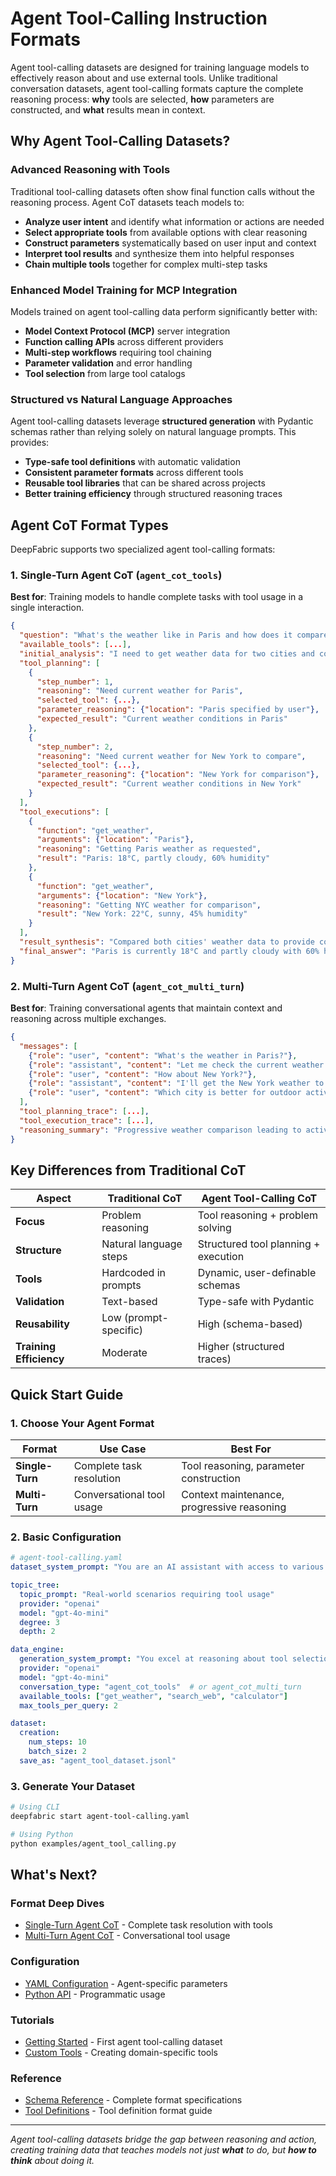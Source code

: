 # Agent Tool-Calling Instruction Formats

Agent tool-calling datasets are designed for training language models to effectively reason about and use external tools. Unlike traditional conversation datasets, agent tool-calling formats capture the complete reasoning process: **why** tools are selected, **how** parameters are constructed, and **what** results mean in context.

## Why Agent Tool-Calling Datasets?

### Advanced Reasoning with Tools
Traditional tool-calling datasets often show final function calls without the reasoning process. Agent CoT datasets teach models to:
- **Analyze user intent** and identify what information or actions are needed
- **Select appropriate tools** from available options with clear reasoning
- **Construct parameters** systematically based on user input and context
- **Interpret tool results** and synthesize them into helpful responses
- **Chain multiple tools** together for complex multi-step tasks

### Enhanced Model Training for MCP Integration
Models trained on agent tool-calling data perform significantly better with:
- **Model Context Protocol (MCP)** server integration
- **Function calling APIs** across different providers
- **Multi-step workflows** requiring tool chaining
- **Parameter validation** and error handling
- **Tool selection** from large tool catalogs

### Structured vs Natural Language Approaches
Agent tool-calling datasets leverage **structured generation** with Pydantic schemas rather than relying solely on natural language prompts. This provides:
- **Type-safe tool definitions** with automatic validation
- **Consistent parameter formats** across different tools
- **Reusable tool libraries** that can be shared across projects
- **Better training efficiency** through structured reasoning traces

## Agent CoT Format Types

DeepFabric supports two specialized agent tool-calling formats:

### 1. Single-Turn Agent CoT (`agent_cot_tools`)
**Best for**: Training models to handle complete tasks with tool usage in a single interaction.

```json
{
  "question": "What's the weather like in Paris and how does it compare to New York?",
  "available_tools": [...],
  "initial_analysis": "I need to get weather data for two cities and compare them.",
  "tool_planning": [
    {
      "step_number": 1,
      "reasoning": "Need current weather for Paris",
      "selected_tool": {...},
      "parameter_reasoning": {"location": "Paris specified by user"},
      "expected_result": "Current weather conditions in Paris"
    },
    {
      "step_number": 2,
      "reasoning": "Need current weather for New York to compare",
      "selected_tool": {...},
      "parameter_reasoning": {"location": "New York for comparison"},
      "expected_result": "Current weather conditions in New York"
    }
  ],
  "tool_executions": [
    {
      "function": "get_weather",
      "arguments": {"location": "Paris"},
      "reasoning": "Getting Paris weather as requested",
      "result": "Paris: 18°C, partly cloudy, 60% humidity"
    },
    {
      "function": "get_weather",
      "arguments": {"location": "New York"},
      "reasoning": "Getting NYC weather for comparison",
      "result": "New York: 22°C, sunny, 45% humidity"
    }
  ],
  "result_synthesis": "Compared both cities' weather data to provide comprehensive answer",
  "final_answer": "Paris is currently 18°C and partly cloudy with 60% humidity, while New York is warmer at 22°C with sunny skies and lower humidity at 45%. New York has better weather today."
}
```

### 2. Multi-Turn Agent CoT (`agent_cot_multi_turn`)
**Best for**: Training conversational agents that maintain context and reasoning across multiple exchanges.

```json
{
  "messages": [
    {"role": "user", "content": "What's the weather in Paris?"},
    {"role": "assistant", "content": "Let me check the current weather in Paris for you..."},
    {"role": "user", "content": "How about New York?"},
    {"role": "assistant", "content": "I'll get the New York weather to compare with Paris..."},
    {"role": "user", "content": "Which city is better for outdoor activities today?"}
  ],
  "tool_planning_trace": [...],
  "tool_execution_trace": [...],
  "reasoning_summary": "Progressive weather comparison leading to activity recommendation"
}
```

## Key Differences from Traditional CoT

| Aspect | Traditional CoT | Agent Tool-Calling CoT |
|--------|----------------|----------------------|
| **Focus** | Problem reasoning | Tool reasoning + problem solving |
| **Structure** | Natural language steps | Structured tool planning + execution |
| **Tools** | Hardcoded in prompts | Dynamic, user-definable schemas |
| **Validation** | Text-based | Type-safe with Pydantic |
| **Reusability** | Low (prompt-specific) | High (schema-based) |
| **Training Efficiency** | Moderate | Higher (structured traces) |

## Quick Start Guide

### 1. Choose Your Agent Format

| Format | Use Case | Best For |
|--------|----------|----------|
| **Single-Turn** | Complete task resolution | Tool reasoning, parameter construction |
| **Multi-Turn** | Conversational tool usage | Context maintenance, progressive reasoning |

### 2. Basic Configuration

```yaml
# agent-tool-calling.yaml
dataset_system_prompt: "You are an AI assistant with access to various tools. Always explain your reasoning when selecting and using tools."

topic_tree:
  topic_prompt: "Real-world scenarios requiring tool usage"
  provider: "openai"
  model: "gpt-4o-mini"
  degree: 3
  depth: 2

data_engine:
  generation_system_prompt: "You excel at reasoning about tool selection and parameter construction."
  provider: "openai"
  model: "gpt-4o-mini"
  conversation_type: "agent_cot_tools"  # or agent_cot_multi_turn
  available_tools: ["get_weather", "search_web", "calculator"]
  max_tools_per_query: 2

dataset:
  creation:
    num_steps: 10
    batch_size: 2
  save_as: "agent_tool_dataset.jsonl"
```

### 3. Generate Your Dataset

```bash
# Using CLI
deepfabric start agent-tool-calling.yaml

# Using Python
python examples/agent_tool_calling.py
```

## What's Next?

### **Format Deep Dives**
- [Single-Turn Agent CoT](single-turn.md) - Complete task resolution with tools
- [Multi-Turn Agent CoT](multi-turn.md) - Conversational tool usage

### **Configuration**
- [YAML Configuration](configuration/yaml-config.md) - Agent-specific parameters
- [Python API](configuration/python-api.md) - Programmatic usage

### **Tutorials**
- [Getting Started](tutorials/getting-started.md) - First agent tool-calling dataset
- [Custom Tools](tutorials/custom-tools.md) - Creating domain-specific tools

### **Reference**
- [Schema Reference](reference/schemas.md) - Complete format specifications
- [Tool Definitions](reference/tool-definitions.md) - Tool definition format guide

---

*Agent tool-calling datasets bridge the gap between reasoning and action, creating training data that teaches models not just **what** to do, but **how to think** about doing it.*
